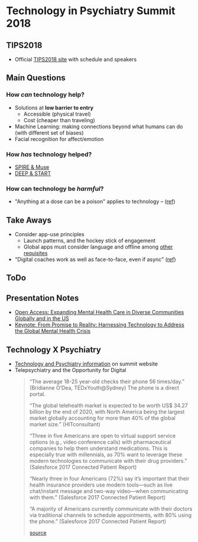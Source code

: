 # Technology in Psychiatry Summit 2018

## TIPS2018

- Official [TIPS2018 site](https://www.mcleanhospital.org/technology-psychiatry-summit) with schedule and speakers


## Main Questions

### How *can* technology help?

- Solutions at **low barrier to entry**
    - Accessible (physical travel)
    - Cost (cheaper than traveling)
- Machine Learning: making connections beyond what humans can do (with different set of biases)
- Facial recognition for affect/emotion

### How *has* technology helped?

- [SPIRE & Muse](./open-access.md#apps)
- [DEEP & START](./open-access.md#sangath-digital-mental-health-projects)


### How can technology be *harmful*?

- "Anything at a dose can be a poison" applies to technology – ([ref](./from-promise-to-reality.md))



## Take Aways

- Consider app-use principles
    - Launch patterns, and the hockey stick of engagement
    - Global apps must consider language and offline among [other requisites](./open-access.md#app-requisits-for-global-impact)
- "Digital coaches work as well as face-to-face, even if async" ([ref](./open-access.md#panel-discussion))


## ToDo



## Presentation Notes

- [Open Access: Expanding Mental Health Care in Diverse Communities Globally and in the US](./open-access.md)
- [Keynote: From Promise to Reality: Harnessing Technology to Address the Global Mental Health Crisis](./from-promise-to-reality.md)


## Technology X Psychiatry

- [Technology and Psychiatry information](https://www.mcleanhospital.org/technology-psychiatry-summit#technology-psychiatry) on summit website
- Telepsychiatry and the Opportunity for Digital
    > 
    > “The average 18-25 year-old checks their phone 56 times/day.” (Bridianne O’Dea, TEDxYouth@Sydney) The phone is a direct portal.
    > 
    > “The global telehealth market is expected to be worth US$ 34.27 billion by the end of 2020, with North America being the largest market globally accounting for more than 40% of the global market size.” (HITconsultant)
    > 
    > “Three in five Americans are open to virtual support service options (e.g., video conference calls) with pharmaceutical companies to help them understand medications. This is especially true with millennials, as 70% want to leverage these modern technologies to communicate with their drug providers.” (Salesforce 2017 Connected Patient Report)
    > 
    > “Nearly three in four Americans (72%) say it’s important that their health insurance providers use modern tools—such as live chat/instant message and two-way video—when communicating with them.” (Salesforce 2017 Connected Patient Report)
    > 
    > “A majority of Americans currently communicate with their doctors via traditional channels to schedule appointments, with 80% using the phone.” (Salesforce 2017 Connected Patient Report)
    > 
    > [source](https://www.mcleanhospital.org/technology-psychiatry-summit#technology-psychiatry)